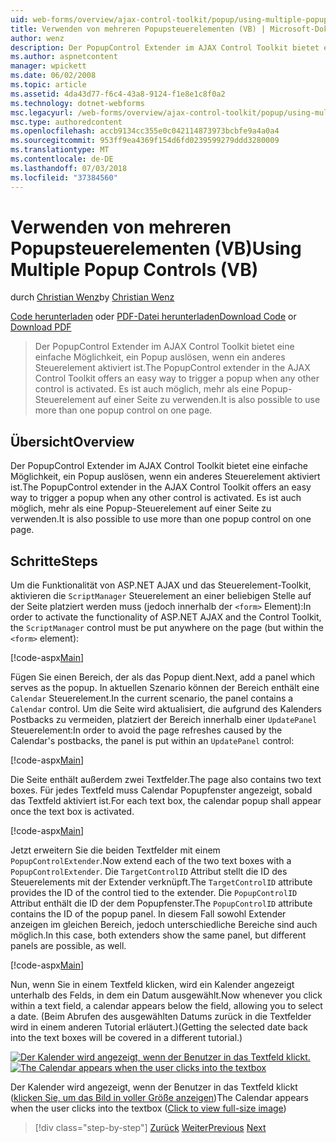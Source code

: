 ```yaml
---
uid: web-forms/overview/ajax-control-toolkit/popup/using-multiple-popup-controls-vb
title: Verwenden von mehreren Popupsteuerelementen (VB) | Microsoft-Dokumentation
author: wenz
description: Der PopupControl Extender im AJAX Control Toolkit bietet eine einfache Möglichkeit, ein Popup auslösen, wenn ein anderes Steuerelement aktiviert ist. Es ist auch möglich, m verwenden...
ms.author: aspnetcontent
manager: wpickett
ms.date: 06/02/2008
ms.topic: article
ms.assetid: 4da43d77-f6c4-43a8-9124-f1e8e1c8f0a2
ms.technology: dotnet-webforms
msc.legacyurl: /web-forms/overview/ajax-control-toolkit/popup/using-multiple-popup-controls-vb
msc.type: authoredcontent
ms.openlocfilehash: accb9134cc355e0c042114873973bcbfe9a4a0a4
ms.sourcegitcommit: 953ff9ea4369f154d6fd0239599279ddd3280009
ms.translationtype: MT
ms.contentlocale: de-DE
ms.lasthandoff: 07/03/2018
ms.locfileid: "37384560"
---
```

<a name="using-multiple-popup-controls-vb"></a><span data-ttu-id="b9f1d-104">Verwenden von mehreren Popupsteuerelementen (VB)</span><span class="sxs-lookup"><span data-stu-id="b9f1d-104">Using Multiple Popup Controls (VB)</span></span>
====================
<span data-ttu-id="b9f1d-105">durch [Christian Wenz](https://github.com/wenz)</span><span class="sxs-lookup"><span data-stu-id="b9f1d-105">by [Christian Wenz](https://github.com/wenz)</span></span>

<span data-ttu-id="b9f1d-106">[Code herunterladen](http://download.microsoft.com/download/9/3/f/93f8daea-bebd-4821-833b-95205389c7d0/PopupControl1.vb.zip) oder [PDF-Datei herunterladen](http://download.microsoft.com/download/2/d/c/2dc10e34-6983-41d4-9c08-f78f5387d32b/popupcontrol1VB.pdf)</span><span class="sxs-lookup"><span data-stu-id="b9f1d-106">[Download Code](http://download.microsoft.com/download/9/3/f/93f8daea-bebd-4821-833b-95205389c7d0/PopupControl1.vb.zip) or [Download PDF](http://download.microsoft.com/download/2/d/c/2dc10e34-6983-41d4-9c08-f78f5387d32b/popupcontrol1VB.pdf)</span></span>

> <span data-ttu-id="b9f1d-107">Der PopupControl Extender im AJAX Control Toolkit bietet eine einfache Möglichkeit, ein Popup auslösen, wenn ein anderes Steuerelement aktiviert ist.</span><span class="sxs-lookup"><span data-stu-id="b9f1d-107">The PopupControl extender in the AJAX Control Toolkit offers an easy way to trigger a popup when any other control is activated.</span></span> <span data-ttu-id="b9f1d-108">Es ist auch möglich, mehr als eine Popup-Steuerelement auf einer Seite zu verwenden.</span><span class="sxs-lookup"><span data-stu-id="b9f1d-108">It is also possible to use more than one popup control on one page.</span></span>


## <a name="overview"></a><span data-ttu-id="b9f1d-109">Übersicht</span><span class="sxs-lookup"><span data-stu-id="b9f1d-109">Overview</span></span>

<span data-ttu-id="b9f1d-110">Der PopupControl Extender im AJAX Control Toolkit bietet eine einfache Möglichkeit, ein Popup auslösen, wenn ein anderes Steuerelement aktiviert ist.</span><span class="sxs-lookup"><span data-stu-id="b9f1d-110">The PopupControl extender in the AJAX Control Toolkit offers an easy way to trigger a popup when any other control is activated.</span></span> <span data-ttu-id="b9f1d-111">Es ist auch möglich, mehr als eine Popup-Steuerelement auf einer Seite zu verwenden.</span><span class="sxs-lookup"><span data-stu-id="b9f1d-111">It is also possible to use more than one popup control on one page.</span></span>

## <a name="steps"></a><span data-ttu-id="b9f1d-112">Schritte</span><span class="sxs-lookup"><span data-stu-id="b9f1d-112">Steps</span></span>

<span data-ttu-id="b9f1d-113">Um die Funktionalität von ASP.NET AJAX und das Steuerelement-Toolkit, aktivieren die `ScriptManager` Steuerelement an einer beliebigen Stelle auf der Seite platziert werden muss (jedoch innerhalb der `<form>` Element):</span><span class="sxs-lookup"><span data-stu-id="b9f1d-113">In order to activate the functionality of ASP.NET AJAX and the Control Toolkit, the `ScriptManager` control must be put anywhere on the page (but within the `<form>` element):</span></span>

[!code-aspx[Main](using-multiple-popup-controls-vb/samples/sample1.aspx)]

<span data-ttu-id="b9f1d-114">Fügen Sie einen Bereich, der als das Popup dient.</span><span class="sxs-lookup"><span data-stu-id="b9f1d-114">Next, add a panel which serves as the popup.</span></span> <span data-ttu-id="b9f1d-115">In aktuellen Szenario können der Bereich enthält eine `Calendar` Steuerelement.</span><span class="sxs-lookup"><span data-stu-id="b9f1d-115">In the current scenario, the panel contains a `Calendar` control.</span></span> <span data-ttu-id="b9f1d-116">Um die Seite wird aktualisiert, die aufgrund des Kalenders Postbacks zu vermeiden, platziert der Bereich innerhalb einer `UpdatePanel` Steuerelement:</span><span class="sxs-lookup"><span data-stu-id="b9f1d-116">In order to avoid the page refreshes caused by the Calendar's postbacks, the panel is put within an `UpdatePanel` control:</span></span>

[!code-aspx[Main](using-multiple-popup-controls-vb/samples/sample2.aspx)]

<span data-ttu-id="b9f1d-117">Die Seite enthält außerdem zwei Textfelder.</span><span class="sxs-lookup"><span data-stu-id="b9f1d-117">The page also contains two text boxes.</span></span> <span data-ttu-id="b9f1d-118">Für jedes Textfeld muss Calendar Popupfenster angezeigt, sobald das Textfeld aktiviert ist.</span><span class="sxs-lookup"><span data-stu-id="b9f1d-118">For each text box, the calendar popup shall appear once the text box is activated.</span></span>

[!code-aspx[Main](using-multiple-popup-controls-vb/samples/sample3.aspx)]

<span data-ttu-id="b9f1d-119">Jetzt erweitern Sie die beiden Textfelder mit einem `PopupControlExtender`.</span><span class="sxs-lookup"><span data-stu-id="b9f1d-119">Now extend each of the two text boxes with a `PopupControlExtender`.</span></span> <span data-ttu-id="b9f1d-120">Die `TargetControlID` Attribut stellt die ID des Steuerelements mit der Extender verknüpft.</span><span class="sxs-lookup"><span data-stu-id="b9f1d-120">The `TargetControlID` attribute provides the ID of the control tied to the extender.</span></span> <span data-ttu-id="b9f1d-121">Die `PopupControlID` Attribut enthält die ID der dem Popupfenster.</span><span class="sxs-lookup"><span data-stu-id="b9f1d-121">The `PopupControlID` attribute contains the ID of the popup panel.</span></span> <span data-ttu-id="b9f1d-122">In diesem Fall sowohl Extender anzeigen im gleichen Bereich, jedoch unterschiedliche Bereiche sind auch möglich.</span><span class="sxs-lookup"><span data-stu-id="b9f1d-122">In this case, both extenders show the same panel, but different panels are possible, as well.</span></span>

[!code-aspx[Main](using-multiple-popup-controls-vb/samples/sample4.aspx)]

<span data-ttu-id="b9f1d-123">Nun, wenn Sie in einem Textfeld klicken, wird ein Kalender angezeigt unterhalb des Felds, in dem ein Datum ausgewählt.</span><span class="sxs-lookup"><span data-stu-id="b9f1d-123">Now whenever you click within a text field, a calendar appears below the field, allowing you to select a date.</span></span> <span data-ttu-id="b9f1d-124">(Beim Abrufen des ausgewählten Datums zurück in die Textfelder wird in einem anderen Tutorial erläutert.)</span><span class="sxs-lookup"><span data-stu-id="b9f1d-124">(Getting the selected date back into the text boxes will be covered in a different tutorial.)</span></span>


<span data-ttu-id="b9f1d-125">[![Der Kalender wird angezeigt, wenn der Benutzer in das Textfeld klickt.](using-multiple-popup-controls-vb/_static/image2.png)](using-multiple-popup-controls-vb/_static/image1.png)</span><span class="sxs-lookup"><span data-stu-id="b9f1d-125">[![The Calendar appears when the user clicks into the textbox](using-multiple-popup-controls-vb/_static/image2.png)](using-multiple-popup-controls-vb/_static/image1.png)</span></span>

<span data-ttu-id="b9f1d-126">Der Kalender wird angezeigt, wenn der Benutzer in das Textfeld klickt ([klicken Sie, um das Bild in voller Größe anzeigen](using-multiple-popup-controls-vb/_static/image3.png))</span><span class="sxs-lookup"><span data-stu-id="b9f1d-126">The Calendar appears when the user clicks into the textbox ([Click to view full-size image](using-multiple-popup-controls-vb/_static/image3.png))</span></span>

> [!div class="step-by-step"]
> <span data-ttu-id="b9f1d-127">[Zurück](handling-postbacks-from-a-popup-control-without-an-updatepanel-cs.md)
> [Weiter](handling-postbacks-from-a-popup-control-with-an-updatepanel-vb.md)</span><span class="sxs-lookup"><span data-stu-id="b9f1d-127">[Previous](handling-postbacks-from-a-popup-control-without-an-updatepanel-cs.md)
[Next](handling-postbacks-from-a-popup-control-with-an-updatepanel-vb.md)</span></span>

